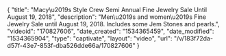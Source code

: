 {
    "title": "Macy\u2019s Style Crew Semi Annual Fine Jewelry Sale Until August 19, 2018",
    "description": "Men\u2019s and women\u2019s Fine Jewelry Sale until August 19, 2018. Includes some Jem Stones and pearls.",
    "videoid": "170827606",
    "date_created": "1534365459",
    "date_modified": "1534365904",
    "type": "captivate",
    "layout": "video",
    "url": "\/v\/183f72da-d57f-43e7-853f-dba526dde66a\/170827606"
}
